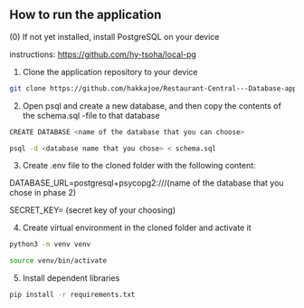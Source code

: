 ## How to run the application

(0) If not yet installed, install PostgreSQL on your device

instructions: https://github.com/hy-tsoha/local-pg

1. Clone the application repository to your device


```bash
git clone https://github.com/hakkajoe/Restaurant-Central---Database-application
```

2. Open psql and create a new database, and then copy the contents of the schema.sql -file to that database

```bash
CREATE DATABASE <name of the database that you can choose>
```
```bash
psql -d <database name that you chose> < schema.sql
```

3. Create .env file to the cloned folder with the following content:


DATABASE_URL=postgresql+psycopg2:///(name of the database that you chose in phase 2)

SECRET_KEY= (secret key of your choosing)


4. Create virtual environment in the cloned folder and activate it

```bash
python3 -m venv venv
```
```bash
source venv/bin/activate
```

5. Install dependent libraries

```bash
pip install -r requirements.txt
```
